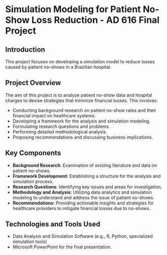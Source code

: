 

# Simulation Modeling for Patient No-Show Loss Reduction - AD 616 Final Project

## Introduction
This project focuses on developing a simulation model to reduce losses caused by patient no-shows in a Brazilian hospital.

## Project Overview
The aim of this project is to analyze patient no-show data and hospital charges to devise strategies that minimize financial losses. This involves:
- Conducting background research on patient no-show rates and their financial impact on healthcare systems.
- Developing a framework for the analysis and simulation modeling.
- Formulating research questions and problems.
- Performing detailed methodological analysis.
- Proposing recommendations and discussing business implications.

## Key Components
- **Background Research**: Examination of existing literature and data on patient no-shows.
- **Framework Development**: Establishing a structure for the analysis and simulation process.
- **Research Questions**: Identifying key issues and areas for investigation.
- **Methodology and Analysis**: Utilizing data analytics and simulation modeling to understand and address the issue of patient no-shows.
- **Recommendations**: Providing actionable insights and strategies for healthcare providers to mitigate financial losses due to no-shows.

## Technologies and Tools Used
- Data Analysis and Simulation Software (e.g., R, Python, specialized simulation tools)
- Microsoft PowerPoint for the final presentation.
